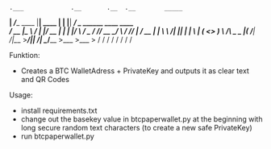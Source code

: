 
    .___             .__       .__  .__        _____                           
  __| _/____    ____ |__| ____ |  | |__| _____/ ____\____  ______ ____   ____  
 / __ |\__  \  /    \|  |/ __ \|  | |  |/    \   __\/  _ \/  ___// __ \_/ ___\ 
/ /_/ | / __ \|   |  \  \  ___/|  |_|  |   |  \  | (  <_> )___ \\  ___/\  \___ 
\____ |(____  /___|  /__|\___  >____/__|___|  /__|  \____/____  >\___  >\___  >
     \/     \/     \/        \/             \/                \/     \/     \/ 


Funktion:
- Creates a BTC WalletAdress + PrivateKey and outputs it as clear text and QR Codes

Usage:
- install requirements.txt
- change out the basekey value in btcpaperwallet.py at the beginning with long secure random text characters (to create a new safe PrivateKey)
- run btcpaperwallet.py
